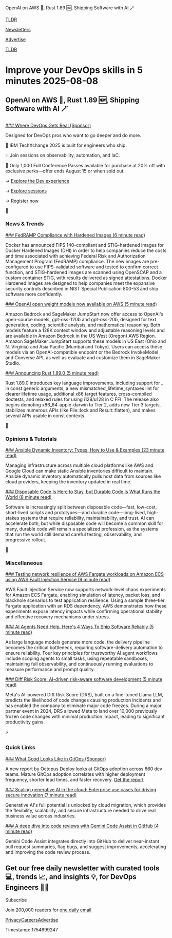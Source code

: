 OpenAI on AWS 🔮, Rust 1.89 🆕, Shipping Software with AI 🪄

[TLDR](/)

[Newsletters](/newsletters)

[Advertise](https://advertise.tldr.tech/)

[TLDR](/)

# Improve your DevOps skills in 5 minutes 2025-08-08

## OpenAI on AWS 🔮, Rust 1.89 🆕, Shipping Software with AI 🪄

### 

[### Where DevOps Gets Real (Sponsor)](https://www.ibm.com/community/ibm-techxchange-conference-developers/?utm_content=TXCWW&amp;p1=Display&amp;p2=425994889&amp;p3=227599223&amp;utm_term=10c00)

Designed for DevOps pros who want to go deeper and do more.

🔧 IBM TechXchange 2025 is built for engineers who ship.

💡 Join sessions on observability, automation, and IaC.

🎯 Only 1,000 Full Conference Passes available for purchase at 20% off with exclusive perks—offer ends August 15 or when sold out.

→ [Explore the Dev experience](https://www.ibm.com/community/ibm-techxchange-conference-developers/?utm_content=TXCWW&p1=Display&p2=425994889&p3=227599223&utm_term=10c00)

→ [Explore sessions](https://reg.tools.ibm.com/flow/ibm/techxchange25/sessioncatalog/page/sessioncatalog?tab_sessioncatalogtabs=option_1601178495160&utm_content=TXCWW&p1=Display&p2=425993005&p3=227599223&utm_term=10c00)

→ [Register now](https://www.ibm.com/community/ibm-techxchange-conference/?utm_content=TXCWW&p1=Display&p2=425988982&p3=227599223&utm_term=10c00)

📱

### News & Trends

[### FedRAMP Compliance with Hardened Images (6 minute read)](https://www.docker.com/blog/fedramp-compliance-with-hardened-images/?utm_source=tldrdevops)

Docker has announced FIPS 140-compliant and STIG-hardened images for Docker Hardened Images (DHI) in order to help companies reduce the costs and time associated with achieving Federal Risk and Authorization Management Program (FedRAMP) compliance. The new images are pre-configured to use FIPS-validated software and tested to confirm correct function, and STIG-hardened images are scanned using OpenSCAP and a custom container STIG, with results delivered as signed attestations. Docker Hardened Images are designed to help companies meet the expansive security controls described in NIST Special Publication 800-53 and ship software more confidently.

[### OpenAI open weight models now available on AWS (5 minute read)](https://aws.amazon.com/blogs/aws/openai-open-weight-models-now-available-on-aws/?utm_source=tldrdevops)

Amazon Bedrock and SageMaker JumpStart now offer access to OpenAI's open-source models, gpt-oss-120b and gpt-oss-20b, designed for text generation, coding, scientific analysis, and mathematical reasoning. Both models feature a 128K context window and adjustable reasoning levels and are available in Amazon Bedrock in the US West (Oregon) AWS Region. Amazon SageMaker JumpStart supports these models in US East (Ohio and N. Virginia) and Asia Pacific (Mumbai and Tokyo). Users can access these models via an OpenAI-compatible endpoint or the Bedrock InvokeModel and Converse API, as well as evaluate and customize them in SageMaker Studio.

[### Announcing Rust 1.89.0 (5 minute read)](https://blog.rust-lang.org/2025/08/07/Rust-1.89.0/?utm_source=tldrdevops)

Rust 1.89.0 introduces key language improvements, including support for \_ in const generic arguments, a new mismatched\_lifetime\_syntaxes lint for clearer lifetime usage, additional x86 target features, cross-compiled doctests, and relaxed rules for using i128/u128 in C FFI. The release also begins demoting x86\_64-apple-darwin to Tier 2, adds new Tier 3 targets, stabilizes numerous APIs (like File::lock and Result::flatten), and makes several APIs usable in const contexts.

🚀

### Opinions & Tutorials

[### Ansible Dynamic Inventory: Types, How to Use & Examples (23 minute read)](https://spacelift.io/blog/ansible-dynamic-inventory?utm_source=tldrdevops)

Managing infrastructure across multiple cloud platforms like AWS and Google Cloud can make static Ansible inventories difficult to maintain. Ansible dynamic inventory automatically pulls host data from sources like cloud providers, keeping the inventory updated in real time.

[### Disposable Code Is Here to Stay, but Durable Code Is What Runs the World (8 minute read)](https://www.honeycomb.io/blog/disposable-code-is-here-to-stay?utm_source=tldrdevops)

Software is increasingly split between disposable code—fast, low-cost, short-lived scripts and prototypes—and durable code—long-lived, high-stakes systems that require reliability, maintainability, and trust. AI can accelerate both, but while disposable code will become a common skill for many, durable code will remain a specialized profession, as the systems that run the world still demand careful testing, observability, and progressive rollout.

🎁

### Miscellaneous

[### Testing network resilience of AWS Fargate workloads on Amazon ECS using AWS Fault Injection Service (9 minute read)](https://aws.amazon.com/blogs/containers/testing-network-resilience-of-aws-fargate-workloads-on-amazon-ecs-using-aws-fault-injection-service/?utm_source=tldrdevops)

AWS Fault Injection Service now supports network-level chaos experiments for Amazon ECS Fargate, enabling simulation of latency, packet loss, and blackhole scenarios to test application resilience. Using a sample three-tier Fargate application with an RDS dependency, AWS demonstrates how these experiments expose latency impacts while confirming operational stability and effective recovery mechanisms under stress.

[### AI Agents Need Help. Here's 4 Ways To Ship Software Reliably (5 minute read)](https://thenewstack.io/ai-agents-need-help-heres-4-ways-to-ship-software-reliably/?utm_source=tldrdevops)

As large language models generate more code, the delivery pipeline becomes the critical bottleneck, requiring software-delivery automation to ensure reliability. Four key principles for trustworthy AI agent workflows include scoping agents to small tasks, using repeatable sandboxes, maintaining full observability, and continuously running evaluations to measure performance and prompt quality.

[### Diff Risk Score: AI-driven risk-aware software development (5 minute read)](https://engineering.fb.com/2025/08/06/developer-tools/diff-risk-score-drs-ai-risk-aware-software-development-meta/?utm_source=tldrdevops)

Meta's AI-powered Diff Risk Score (DRS), built on a fine-tuned Llama LLM, predicts the likelihood of code changes causing production incidents and has enabled the company to eliminate major code freezes. During a major partner event in 2024, DRS allowed Meta to land over 10,000 previously frozen code changes with minimal production impact, leading to significant productivity gains.

⚡️

### Quick Links

[### What Good Looks Like in GitOps (Sponsor)](https://octopus.com/publications/state-of-gitops-report?utm_source=tldr-devops&amp;utm_medium=paid-display&amp;utm_campaign=global-082025-state-of-gitops&amp;utm_content=report&amp;utm_term=)

A new report by Octopus Deploy looks at GitOps adoption across 660 dev teams. Mature GitOps adoption correlates with higher deployment frequency, shorter lead times, and faster recovery. [Get the report](https://octopus.com/publications/state-of-gitops-report?utm_source=tldr-devops&utm_medium=paid-display&utm_campaign=global-082025-state-of-gitops&utm_content=report&utm_term=)

[### Scaling generative AI in the cloud: Enterprise use cases for driving secure innovation (7 minute read)](https://azure.microsoft.com/en-us/blog/scaling-generative-ai-in-the-cloud-enterprise-use-cases-for-driving-secure-innovation/?utm_source=tldrdevops)

Generative AI's full potential is unlocked by cloud migration, which provides the flexibility, scalability, and secure infrastructure needed to drive real business value across industries.

[### A deep dive into code reviews with Gemini Code Assist in GitHub (4 minute read)](https://cloud.google.com/blog/products/ai-machine-learning/gemini-code-assist-and-github-ai-code-reviews/?utm_source=tldrdevops)

Gemini Code Assist integrates directly into GitHub to deliver near-instant pull request summaries, flag bugs, and suggest improvements, accelerating and improving the code review process.

## Get our free daily newsletter with curated tools 💻, trends 📈, and insights 💡, for DevOps Engineers 👨‍💻

Subscribe

Join 200,000 readers for [one daily email](/api/latest/devops)

[Privacy](/privacy)[Careers](https://jobs.ashbyhq.com/tldr.tech)[Advertise](/devops/advertise)

Timestamp: 1754699247